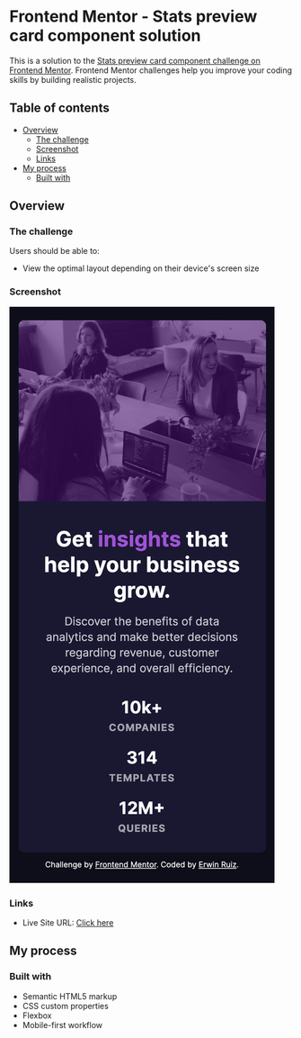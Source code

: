 # Frontend Mentor - Stats preview card component solution

This is a solution to the [Stats preview card component challenge on Frontend Mentor](https://www.frontendmentor.io/challenges/stats-preview-card-component-8JqbgoU62). Frontend Mentor challenges help you improve your coding skills by building realistic projects. 

## Table of contents

- [Overview](#overview)
  - [The challenge](#the-challenge)
  - [Screenshot](#screenshot)
  - [Links](#links)
- [My process](#my-process)
  - [Built with](#built-with)


## Overview

### The challenge

Users should be able to:

- View the optimal layout depending on their device's screen size

### Screenshot

![](./screenshots/mobile-design.png)


### Links

- Live Site URL: [Click here](https://your-live-site-url.com)

## My process

### Built with

- Semantic HTML5 markup
- CSS custom properties
- Flexbox
- Mobile-first workflow






